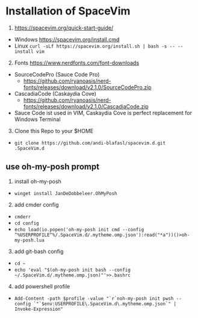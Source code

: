 # Installation of SpaceVim

1. https://spacevim.org/quick-start-guide/
  - Windows https://spacevim.org/install.cmd
  - Linux `curl -sLf https://spacevim.org/install.sh | bash -s -- --install vim`
2. Fonts https://www.nerdfonts.com/font-downloads
  - SourceCodePro (Sauce Code Pro)
    - https://github.com/ryanoasis/nerd-fonts/releases/download/v2.1.0/SourceCodePro.zip
  - CascadiaCode (Caskaydia Cove)
    - https://github.com/ryanoasis/nerd-fonts/releases/download/v2.1.0/CascadiaCode.zip
  - Sauce Code ist used in VIM, Caskaydia Cove is perfect replacement for Windows Terminal
3. Clone this Repo to your $HOME
  - `git clone https://github.com/andi-blafasl/spacevim.d.git .SpaceVim.d`

## use oh-my-posh prompt

1. install oh-my-posh
  - `winget install JanDeDobbeleer.OhMyPosh`
2. add cmder config
  - `cmderr`
  - `cd config`
  - `echo load(io.popen('oh-my-posh init cmd --config ^%USERPROFILE^%/.SpaceVim.d/.mytheme.omp.json'):read("*a"))()>oh-my-posh.lua`
3. add git-bash config
  - `cd ~`
  - `echo 'eval "$(oh-my-posh init bash --config ~/.SpaceVim.d/.mytheme.omp.json)"'>>.bashrc`
4. add powershell profile
  - ``Add-Content -path $profile -value "`r`noh-my-posh init pwsh --config `"`$env:USERPROFILE\.SpaceVim.d\.mytheme.omp.json`" | Invoke-Expression"``

